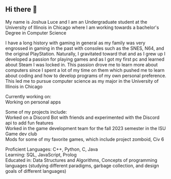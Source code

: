 ## Hi there 👋

My name is Joshua Luce and I am an Undergraduate student at the University of Illinois in Chicago where I am working towards a bachelor's Degree in Computer Science

I have a long history with gaming in general as my family was very engrossed in gaming in the past with consoles such as the SNES, N64, and the original PlayStation. Naturally, I gravitated toward that and as I grew up I developed a passion for playing games and as I got my first pc and learned about Steam I was locked in. This passion drove me to learn more about computers since I spent a lot of my time on them which pushed me to learn about coding and how to develop programs of my own personal preference. This led me to pursue computer science as my major in the University of Illinois in Chicago 


Currently working on:  
Working on personal apps  

Some of my projects include:  
Worked on a Discord Bot with friends and experimented with the Discord api to add fun features  
Worked in the game development team for the fall 2023 semester in the ISU Game dev club  
Mods for some of my favorite games, which include project zomboid, Civ 6

Proficient Languages: C++, Python, C, Java  
Learning: SQL, JavaScript, Prolog  
Educated in: Data Structures and Algorithms, Concepts of programming languages (studying different paradigms, garbage collection, and design goals of different languages)  
<!--
**Ryetoe/Ryetoe** is a ✨ _special_ ✨ repository because its `README.md` (this file) appears on your GitHub profile.

Here are some ideas to get you started:

- 🔭 I’m currently working on ...
- 🌱 I’m currently learning ...
- 👯 I’m looking to collaborate on ...
- 🤔 I’m looking for help with ...
- 💬 Ask me about ...
- 📫 How to reach me: ...
- 😄 Pronouns: ...
- ⚡ Fun fact: ...
-->
